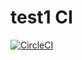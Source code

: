 # test1 CI

[![CircleCI](https://circleci.com/gh/cccvvv2012/test1.svg?style=svg)](https://circleci.com/gh/cccvvv2012/test1)
